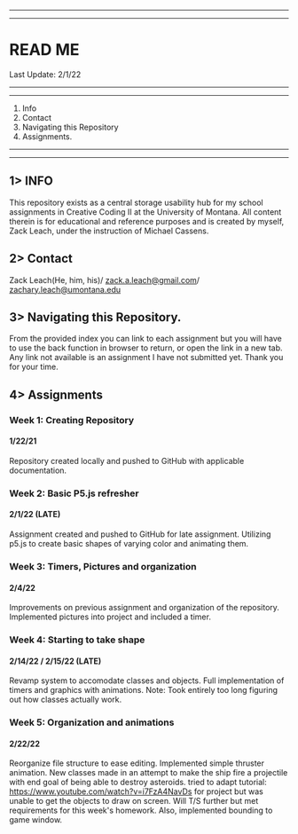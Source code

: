______________________________________________________________________________________________________________________________________
______________________________________________________________________________________________________________________________________



# READ ME


Last Update: 2/1/22
______________________________________________________________________________________________________________________________________
______________________________________________________________________________________________________________________________________

1. Info
2. Contact
3. Navigating this Repository
4. Assignments.

______________________________________________________________________________________________________________________________________
______________________________________________________________________________________________________________________________________
## 1> INFO
This repository exists as a central storage usability hub for my school assignments in Creative Coding II at the University of Montana.
All content therein is for educational and reference purposes and is created by myself, Zack Leach, under the instruction of Michael Cassens.

## 2> Contact
Zack Leach(He, him, his)/
zack.a.leach@gmail.com/
zachary.leach@umontana.edu

## 3> Navigating this Repository.
From the provided index you can link to each assignment but you will have to use the back function in browser to return, or open the link in a new tab. Any link not available is an assignment I have not submitted yet. Thank you for your time.

## 4> Assignments

### Week 1: Creating Repository
#### 1/22/21
Repository created locally and pushed to GitHub with applicable documentation.

### Week 2: Basic P5.js refresher
#### 2/1/22 (LATE)
Assignment created and pushed to GitHub for late assignment. Utilizing p5.js to create basic shapes of varying color and animating them.

### Week 3: Timers, Pictures and organization
#### 2/4/22
Improvements on previous assignment and organization of the repository. Implemented pictures into project and included a timer.

### Week 4: Starting to take shape
#### 2/14/22 / 2/15/22 (LATE)
Revamp system to accomodate classes and objects. Full implementation of timers and graphics with animations. Note: Took entirely too long figuring out how classes actually work.

### Week 5: Organization and animations
#### 2/22/22
Reorganize file structure to ease editing. Implemented simple thruster animation. New classes made in an attempt to make the ship fire a projectile with end goal of being able to destroy asteroids. tried to adapt tutorial: https://www.youtube.com/watch?v=i7FzA4NavDs for project but was unable to get the objects to draw on screen. Will T/S further but met requirements for this week's homework. Also, implemented bounding to game window.
